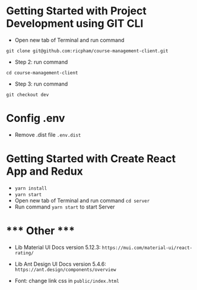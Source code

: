 # Getting Started with Project Development using GIT CLI
- Open new tab of Terminal and run command 

```git clone git@github.com:ricpham/course-management-client.git```
 
- Step 2: run command 

```cd course-management-client```

- Step 3: run command 

```git checkout dev```

# Config .env
- Remove .dist file `.env.dist`

# Getting Started with Create React App and Redux

- `yarn install`
- `yarn start`
- Open new tab of Terminal and run command `cd server`
- Run command `yarn start` to start Server

# *** Other ***
- Lib Material UI Docs version 5.12.3: `https://mui.com/material-ui/react-rating/`
- Lib Ant Design UI Docs version 5.4.6: `https://ant.design/components/overview`

- Font: change link css in `public/index.html`
